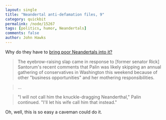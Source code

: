```yaml
---
layout: single 
title: "Neandertal anti-defamation files, 9" 
category: quickbit
permalink: /node/15267
tags: [politics, humor, Neandertals] 
comments: false 
author: John Hawks 
---
```


Why do they have to <a href="http://politicalticker.blogs.cnn.com/2011/02/10/palin-calls-potential-rival-neanderthal/">bring poor Neandertals into it?</a> 

<blockquote>The eyebrow-raising slap came in response to [former senator Rick] Santorum's recent comments that Palin was likely skipping an annual gathering of conservatives in Washington this weekend because of other "business opportunities" and her mothering responsibilities.</blockquote>

<blockquote>...</blockquote>

<blockquote>"I will not call him the knuckle-dragging Neanderthal," Palin continued. "I'll let his wife call him that instead."</blockquote>

Oh, well, this is so easy a caveman could do it. 



